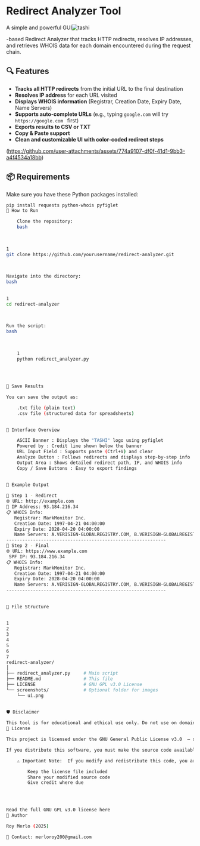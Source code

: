 # Redirect Analyzer Tool



A simple and powerful GUI![tashi](https://github.com/user-attachments/assets/5ae9a0bc-b99d-41c9-9fe2-d54daf7b1b84)

-based Redirect Analyzer that tracks HTTP redirects, resolves IP addresses, and retrieves WHOIS data for each domain encountered during the request chain.

## 🔍 Features

- **Tracks all HTTP redirects** from the initial URL to the final destination
- **Resolves IP address** for each URL visited
- **Displays WHOIS information** (Registrar, Creation Date, Expiry Date, Name Servers)
- **Supports auto-complete URLs** (e.g., typing `google.com` will try `https://google.com ` first)
- **Exports results to CSV or TXT**
- **Copy & Paste support**
- **Clean and customizable UI with color-coded redirect steps**

 (https://github.com/user-attachments/assets/774a9107-df0f-41d1-9bb3-a4f4534a18bb)


## 📦 Requirements

Make sure you have these Python packages installed:

```bash
pip install requests python-whois pyfiglet
🚀 How to Run 

    Clone the repository: 
    bash
     

 
1
git clone https://github.com/yourusername/redirect-analyzer.git 
 
 

Navigate into the directory: 
bash
 
 
1
cd redirect-analyzer
 
 

Run the script: 
bash
 

     
    1
    python redirect_analyzer.py
     
     
     

💾 Save Results 

You can save the output as: 

    .txt file (plain text)
    .csv file (structured data for spreadsheets)
     

🎨 Interface Overview 

    ASCII Banner : Displays the "TASHI" logo using pyfiglet
    Powered by : Credit line shown below the banner
    URL Input Field : Supports paste (Ctrl+V) and clear
    Analyze Button : Follows redirects and displays step-by-step info
    Output Area : Shows detailed redirect path, IP, and WHOIS info
    Copy / Save Buttons : Easy to export findings
     

🧪 Example Output 
 
🚧 Step 1 - Redirect
🌐 URL: http://example.com
📶 IP Address: 93.184.216.34
📋 WHOIS Info:
   Registrar: MarkMonitor Inc.
   Creation Date: 1997-04-21 04:00:00
   Expiry Date: 2028-04-20 04:00:00
   Name Servers: A.VERISIGN-GLOBALREGISTRY.COM, B.VERISIGN-GLOBALREGISTRY.COM
------------------------------------------------------------
🏁 Step 2 - Final
🌐 URL: https://www.example.com 
 SPF IP: 93.184.216.34
📋 WHOIS Info:
   Registrar: MarkMonitor Inc.
   Creation Date: 1997-04-21 04:00:00
   Expiry Date: 2028-04-20 04:00:00
   Name Servers: A.VERISIGN-GLOBALREGISTRY.COM, B.VERISIGN-GLOBALREGISTRY.COM
------------------------------------------------------------
 
 
📁 File Structure 
 
 
1
2
3
4
5
6
7
redirect-analyzer/
│
├── redirect_analyzer.py     # Main script
├── README.md                # This file
├── LICENSE                  # GNU GPL v3.0 License
└── screenshots/             # Optional folder for images
    └── ui.png
 
 
🛡 Disclaimer 

This tool is for educational and ethical use only. Do not use on domains without permission. 
📄 License 

This project is licensed under the GNU General Public License v3.0  – see LICENSE  for details. 

If you distribute this software, you must make the source code available to users. 

    ⚠️ Important Note:  If you modify and redistribute this code, you are required to: 

        Keep the license file included
        Share your modified source code
        Give credit where due
         

     

Read the full GNU GPL v3.0 license here  
👤 Author 

Roy Merlo (2025) 

📧 Contact: merloroy200@gmail.com  

